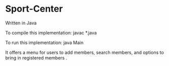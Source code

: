 # Sport-Center
Written in Java

To compile this implementation:
javac *.java

To run this implementation:
java Main

It offers a menu for users to add members, search members, and options to bring in registered members .
